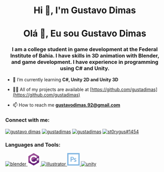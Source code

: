 <h1 align="center">Hi 👋, I'm Gustavo Dimas</h1>
<h1 align="center">Olá 👋, Eu sou Gustavo Dimas</h1>
<h3 align="center">I am a college student in game development at the Federal Institute of Bahia. I have skills in 3D animation with Blender, and game development. I have experience in programming using C# and Unity.</h3>

- 🌱 I’m currently learning **C#, Unity 2D and Unity 3D**

- 👨‍💻 All of my projects are available at [https://github.com/gustadimas](https://github.com/gustadimas)

- 📫 How to reach me **gustavodimas.92@gmail.com**

<h3 align="left">Connect with me:</h3>
<p align="left">
<a href="https://linkedin.com/in/gustavo dimas" target="blank"><img align="center" src="https://raw.githubusercontent.com/rahuldkjain/github-profile-readme-generator/master/src/images/icons/Social/linked-in-alt.svg" alt="gustavo dimas" height="30" width="40" /></a>
<a href="https://instagram.com/gustadimas" target="blank"><img align="center" src="https://raw.githubusercontent.com/rahuldkjain/github-profile-readme-generator/master/src/images/icons/Social/instagram.svg" alt="gustadimas" height="30" width="40" /></a>
<a href="https://www.behance.net/gustadimas" target="blank"><img align="center" src="https://raw.githubusercontent.com/rahuldkjain/github-profile-readme-generator/master/src/images/icons/Social/behance.svg" alt="gustadimas" height="30" width="40" /></a>
<a href="https://discord.gg/st0rygus#1454" target="blank"><img align="center" src="https://raw.githubusercontent.com/rahuldkjain/github-profile-readme-generator/master/src/images/icons/Social/discord.svg" alt="st0rygus#1454" height="30" width="40" /></a>
</p>

<h3 align="left">Languages and Tools:</h3>
<p align="left"> <a href="https://www.blender.org/" target="_blank" rel="noreferrer"> <img src="https://download.blender.org/branding/community/blender_community_badge_white.svg" alt="blender" width="40" height="40"/> </a> <a href="https://www.w3schools.com/cs/" target="_blank" rel="noreferrer"> <img src="https://raw.githubusercontent.com/devicons/devicon/master/icons/csharp/csharp-original.svg" alt="csharp" width="40" height="40"/> </a> <a href="https://www.adobe.com/in/products/illustrator.html" target="_blank" rel="noreferrer"> <img src="https://www.vectorlogo.zone/logos/adobe_illustrator/adobe_illustrator-icon.svg" alt="illustrator" width="40" height="40"/> </a> <a href="https://www.photoshop.com/en" target="_blank" rel="noreferrer"> <img src="https://raw.githubusercontent.com/devicons/devicon/master/icons/photoshop/photoshop-line.svg" alt="photoshop" width="40" height="40"/> </a> <a href="https://unity.com/" target="_blank" rel="noreferrer"> <img src="https://www.vectorlogo.zone/logos/unity3d/unity3d-icon.svg" alt="unity" width="40" height="40"/> </a> </p>
